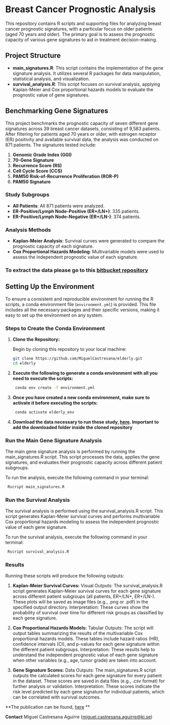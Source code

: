 # Breast Cancer Prognostic Analysis

This repository contains R scripts and supporting files for analyzing breast cancer prognostic signatures, with a particular focus on older patients (aged 70 years and older). The primary goal is to assess the prognostic capacity of various gene signatures to aid in treatment decision-making.

## Project Structure

- **main_signatures.R**: This script contains the implementation of the gene signature analysis. It utilizes several R packages for data manipulation, statistical analysis, and visualization.
- **survival_analysis.R**: This script focuses on survival analysis, applying Kaplan-Meier and Cox proportional hazards models to evaluate the prognostic value of gene signatures.

## Benchmarking Gene Signatures

This project benchmarks the prognostic capacity of seven different gene signatures across 39 breast cancer datasets, consisting of 9,583 patients. After filtering for patients aged 70 years or older, with estrogen receptor (ER) positivity and available survival data, the analysis was conducted on 871 patients. The signatures tested include:

1. **Genomic Grade Index (GGI)**
2. **70-Gene Signature**
3. **Recurrence Score (RS)**
4. **Cell Cycle Score (CCS)**
5. **PAM50 Risk-of-Recurrence Proliferation (ROR-P)**
6. **PAM50 Signature**

### Study Subgroups
- **All Patients**: All 871 patients were analyzed.
- **ER-Positive/Lymph Node-Positive (ER+/LN+)**: 335 patients.
- **ER-Positive/Lymph Node-Negative (ER+/LN-)**: 374 patients.

### Analysis Methods
- **Kaplan-Meier Analysis**: Survival curves were generated to compare the prognostic capacity of each signature.
- **Cox Proportional Hazards Modeling**: Multivariable models were used to assess the independent prognostic value of each signature.


### To extract the data please go to this [bitbucket repository](https://bitbucket.org/tobingroup/elderly/src/master/)

## Setting Up the Environment

To ensure a consistent and reproducible environment for running the R scripts, a conda environment file (`environment.yml`) is provided. This file includes all the necessary packages and their specific versions, making it easy to set up the environment on any system.

### Steps to Create the Conda Environment

1. **Clone the Repository:**

   Begin by cloning this repository to your local machine:

   ```bash
   git clone https://github.com/MiguelCastresana/elderly.git
   cd elderly
    ```
2. **Execute the following to generate a conda environment with all you need to execute the scripts:**
   ```bash
    conda env create -f environment.yml
    ```
3. **Once you have created a new conda environment, make sure to activate it before executing the scripts:**
   ```bash
    conda activate elderly_env
    ```
4. **Download the data necessary to run these study, [here](https://drive.google.com/drive/folders/1KkRhLCEQdkR4TjqPWwB2A9-akbrVgyrF?usp=sharing). Important to add the downloaded folder inside the cloned repository**

### Run the Main Gene Signature Analysis

The main gene signature analysis is performed by running the main_signatures.R script. This script processes the data, applies the gene signatures, and evaluates their prognostic capacity across different patient subgroups.

To run the analysis, execute the following command in your terminal:
   ```bash
    Rscript main_signatures.R
   ```
### Run the Survival Analysis

The survival analysis is performed using the survival_analysis.R script. This script generates Kaplan-Meier survival curves and performs multivariable Cox proportional hazards modeling to assess the independent prognostic value of each gene signature.

To run the survival analysis, execute the following command in your terminal:

   ```bash
    Rscript survival_analysis.R
   ```

### Results

Running these scripts will produce the following outputs:

1. **Kaplan-Meier Survival Curves:**
Visual Outputs: The survival_analysis.R script generates Kaplan-Meier survival curves for each gene signature across different patient subgroups (all patients, ER+/LN+, ER+/LN-). These plots will be saved as image files (e.g., .png or .pdf) in the specified output directory.
Interpretation: These curves show the probability of survival over time for different risk groups as classified by each gene signature.

2. **Cox Proportional Hazards Models:**
Tabular Outputs: The script will output tables summarizing the results of the multivariable Cox proportional hazards models. These tables include hazard ratios (HR), confidence intervals (CI), and p-values for each gene signature within the different patient subgroups.
Interpretation: These results help to understand the independent prognostic value of each gene signature when other variables (e.g., age, tumor grade) are taken into account.

3. **Gene Signature Scores:**
Data Outputs: The main_signatures.R script outputs the calculated scores for each gene signature for every patient in the dataset. These scores are saved in data files (e.g., .csv format) for further analysis or validation.
Interpretation: These scores indicate the risk level predicted by each gene signature for individual patients, which can be correlated with survival outcomes.


**The publication can be found, [here](https://breast-cancer-research.biomedcentral.com/articles/10.1186/s13058-024-01797-7) **


**Contact**
Miguel Castresana Aguirre (miguel.castresana.aguirre@ki.se)
